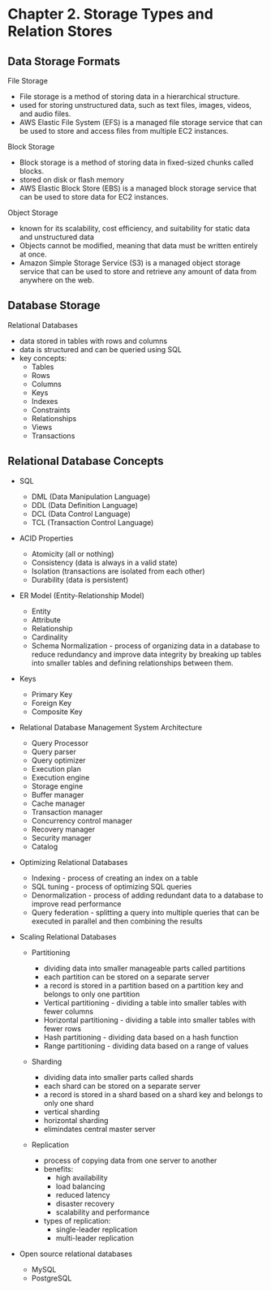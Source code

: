 # Chapter 2. Storage Types and Relation Stores

## Data Storage Formats

File Storage

- File storage is a method of storing data in a hierarchical structure.
- used for storing unstructured data, such as text files, images, videos, and audio files.
- AWS Elastic File System (EFS) is a managed file storage service that can be used to store and access files from multiple EC2 instances.

Block Storage

- Block storage is a method of storing data in fixed-sized chunks called blocks.
- stored on disk or flash memory
- AWS Elastic Block Store (EBS) is a managed block storage service that can be used to store data for EC2 instances.

Object Storage

- known for its scalability, cost efficiency, and suitability for static data and unstructured data
- Objects cannot be modified, meaning that data must be written entirely at once.
- Amazon Simple Storage Service (S3) is a managed object storage service that can be used to store and retrieve any amount of data from anywhere on the web.

## Database Storage

Relational Databases

- data stored in tables with rows and columns
- data is structured and can be queried using SQL
- key concepts:
  - Tables
  - Rows
  - Columns
  - Keys
  - Indexes
  - Constraints
  - Relationships
  - Views
  - Transactions

## Relational Database Concepts

- SQL
  - DML (Data Manipulation Language)
  - DDL (Data Definition Language)
  - DCL (Data Control Language)
  - TCL (Transaction Control Language)
- ACID Properties
  - Atomicity (all or nothing)
  - Consistency (data is always in a valid state)
  - Isolation (transactions are isolated from each other)
  - Durability (data is persistent)
- ER Model (Entity-Relationship Model)
  - Entity
  - Attribute
  - Relationship
  - Cardinality
  - Schema Normalization  -  process of organizing data in a database to reduce redundancy and improve data integrity by breaking up tables into smaller tables and defining relationships between them.
- Keys
  - Primary Key
  - Foreign Key
  - Composite Key
- Relational Database Management System Architecture
  - Query Processor
  - Query parser
  - Query optimizer
  - Execution plan
  - Execution engine
  - Storage engine
  - Buffer manager
  - Cache manager
  - Transaction manager
  - Concurrency control manager
  - Recovery manager
  - Security manager
  - Catalog
- Optimizing Relational Databases
  - Indexing - process of creating an index on a table
  - SQL tuning - process of optimizing SQL queries
  - Denormalization - process of adding redundant data to a database to improve read performance
  - Query federation - splitting a query into multiple queries that can be executed in parallel and then combining the results
- Scaling Relational Databases
  - Partitioning
    - dividing data into smaller manageable parts called partitions
    - each partition can be stored on a separate server
    - a record is stored in a partition based on a partition key and belongs to only one partition
    - Vertical partitioning - dividing a table into smaller tables with fewer columns
    - Horizontal partitioning - dividing a table into smaller tables with fewer rows
    - Hash partitioning - dividing data based on a hash function
    - Range partitioning - dividing data based on a range of values
  - Sharding
    - dividing data into smaller parts called shards
    - each shard can be stored on a separate server
    - a record is stored in a shard based on a shard key and belongs to only one shard
    - vertical sharding
    - horizontal sharding
    - elimindates central master server

  - Replication
    - process of copying data from one server to another
    - benefits:
      - high availability
      - load balancing
      - reduced latency
      - disaster recovery
      - scalability and performance
    - types of replication:
      - single-leader replication
      - multi-leader replication

- Open source relational databases
  - MySQL
  - PostgreSQL
